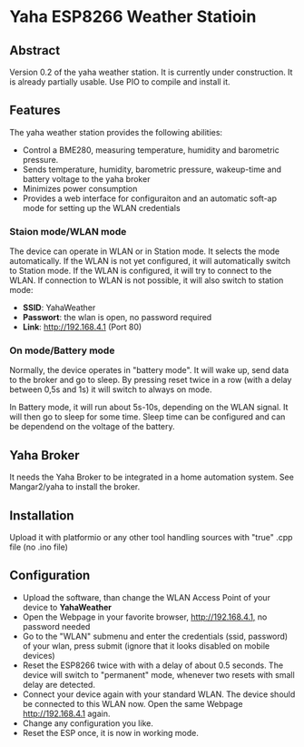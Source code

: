 # Yaha ESP8266 Weather Statioin

## Abstract

Version 0.2 of the yaha weather station. It is currently under construction. It is already partially usable. Use PIO to compile and install it.

## Features

The yaha weather station provides the following abilities:

- Control a BME280, measuring temperature, humidity and barometric pressure.
- Sends temperature, humidity, barometric pressure, wakeup-time and battery voltage to the yaha broker
- Minimizes power consumption
- Provides a web interface for configuraiton and an automatic soft-ap mode for setting up the WLAN credentials

### Staion mode/WLAN mode

The device can operate in WLAN or in Station mode. It selects the mode automatically. If the WLAN is not yet configured, it will automatically switch to Station mode. If the WLAN is configured, it will try to connect to the WLAN. If connection to WLAN is not possible, it will also switch to station mode:

- **SSID**: YahaWeather
- **Passwort**: the wlan is open, no password required
- **Link**: <http://192.168.4.1> (Port 80)

### On mode/Battery mode

Normally, the device operates in "battery mode". It will wake up, send data to the broker and go to sleep. By pressing reset twice in a row (with a delay between 0,5s and 1s) it will switch to always on mode.

In Battery mode, it will run about 5s-10s, depending on the WLAN signal. It will then go to sleep for some time. Sleep time can be configured and can be dependend on the voltage of the battery.

## Yaha Broker

It needs the Yaha Broker to be integrated in a home automation system. See Mangar2/yaha to install the broker.

## Installation

Upload it with platformio or any other tool handling sources with "true" .cpp file (no .ino file)

## Configuration

- Upload the software, than change the WLAN Access Point of your device to **YahaWeather**
- Open the Webpage in your favorite browser, <http://192.168.4.1,> no password needed
- Go to the "WLAN" submenu and enter the credentials (ssid, password) of your wlan, press submit (ignore that it looks disabled on mobile devices)
- Reset the ESP8266 twice with with a delay of about 0.5 seconds. The device will switch to "permanent" mode, whenever two resets with small delay are detected.
- Connect your device again with your standard WLAN. The device should be connected to this WLAN now. Open the same Webpage <http://192.168.4.1> again.
- Change any configuration you like.
- Reset the ESP once, it is now in working mode.
